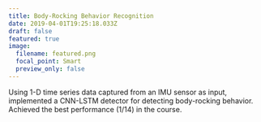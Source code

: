 ```yaml
---
title: Body-Rocking Behavior Recognition
date: 2019-04-01T19:25:18.033Z
draft: false
featured: true
image:
  filename: featured.png
  focal_point: Smart
  preview_only: false
---
```

Using 1-D time series data captured from an IMU sensor as input, implemented a CNN-LSTM detector for detecting body-rocking behavior. Achieved the best performance (1/14) in the course.